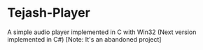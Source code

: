 # Tejash-Player
A simple audio player implemented in C with Win32 (Next version implemented in C#) [Note: It's an abandoned project]
